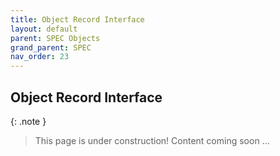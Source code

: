 ```yaml
---
title: Object Record Interface
layout: default
parent: SPEC Objects
grand_parent: SPEC
nav_order: 23
---
```


## Object Record Interface

{: .note }
> This page is under construction! 
> Content coming soon ...
